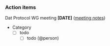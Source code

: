 ### Action items
Dat Protocol WG meeting **[DATE]** ([meeting notes](https://github.com/datprotocol/working-group/blob/master/meeting-notes/DATE.md))

* Category
    - [ ] todo
        - [ ] todo (@person)
